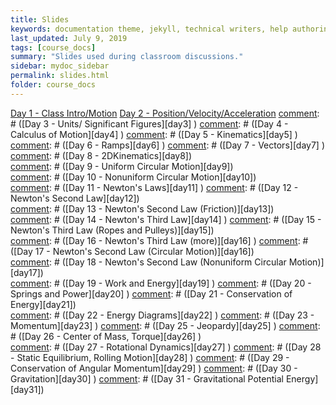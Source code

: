```yaml
---
title: Slides
keywords: documentation theme, jekyll, technical writers, help authoring tools, hat replacements
last_updated: July 9, 2019
tags: [course_docs]
summary: "Slides used during classroom discussions."
sidebar: mydoc_sidebar
permalink: slides.html
folder: course_docs
---
```



[Day 1 - Class Intro/Motion][day1]
[Day 2 - Position/Velocity/Acceleration][day2]
[comment]: # ([Day 3 - Units/ Significant Figures][day3]  )
[comment]: # ([Day 4 - Calculus of Motion][day4]  )
[comment]: # ([Day 5 - Kinematics][day5]  )
[comment]: # ([Day 6 - Ramps][day6]  )
[comment]: # ([Day 7 - Vectors][day7] ) 
[comment]: # ([Day 8 - 2DKinematics][day8])  
[comment]: # ([Day 9 - Uniform Circular Motion][day9])  
[comment]: # ([Day 10 - Nonuniform Circular Motion][day10])  
[comment]: # ([Day 11 - Newton's Laws][day11]  )
[comment]: # ([Day 12 - Newton's Second Law][day12])  
[comment]: # ([Day 13 - Newton's Second Law (Friction)][day13])  
[comment]: # ([Day 14 - Newton's Third Law][day14]  )
[comment]: # ([Day 15 - Newton's Third Law (Ropes and Pulleys)][day15])  
[comment]: # ([Day 16 - Newton's Third Law (more)][day16]  )
[comment]: # ([Day 17 - Newton's Second Law (Circular Motion)][day16])  
[comment]: # ([Day 18 - Newton's Second Law (Nonuniform Circular Motion)][day17])  
[comment]: # ([Day 19 - Work and Energy][day19]    )
[comment]: # ([Day 20 - Springs and Power][day20]   ) 
[comment]: # ([Day 21 - Conservation of Energy][day21])    
[comment]: # ([Day 22 - Energy Diagrams][day22]    )
[comment]: # ([Day 23 - Momentum][day23]    )
[comment]: # ([Day 25 - Jeopardy][day25]    )
[comment]: # ([Day 26 - Center of Mass, Torque][day26] )   
[comment]: # ([Day 27 - Rotational Dynamics][day27]    )
[comment]: # ([Day 28 - Static Equilibrium, Rolling Motion][day28]    )
[comment]: # ([Day 29 - Conservation of Angular Momentum][day29]    )
[comment]: # ([Day 30 - Gravitation][day30]    )
[comment]: # ([Day 31 - Gravitational Potential Energy][day31])    

[day1]: ../course_docs/slides/D1-IntroToPH121.pdf
[day2]: ../course_docs/slides/D2-Position_Velocity_Acceleration_MDs.pdf
[comment]: # ([day3]: ../course_docs/slides/Day3-Units-SigFigs.pdf)
[comment]: # ([day4]: ../course_docs/slides/D4-Calc_of_Motion.pdf)
[comment]: # ([day5]: ../course_docs/slides/D5-Kinematics.pdf)
[comment]: # ([day6]: ../course_docs/slides/D6-Ramps.pdf)
[comment]: # ([day7]: ../course_docs/slides/D7-Vectors.pdf)
[comment]: # ([day8]: ../course_docs/slides/D8-2DKinematics.pdf)
[comment]: # ([day9]: ../course_docs/slides/D9-Uniform_Circular_Motion.pdf)
[comment]: # ([day10]: ../course_docs/slides/D10-Nonuniform_Circular_Motion.pdf)
[comment]: # ([day11]: ../course_docs/slides/D11-Newtons_Laws.pdf)
[comment]: # ([day12]: ../course_docs/slides/D12-Newtons_Second_Law.pdf)
[comment]: # ([day13]: ../course_docs/slides/D13-N2_with_Friction.pdf)
[comment]: # ([day14]: ../course_docs/slides/D14-Newtons_Third.pdf)
[comment]: # ([day15]: ../course_docs/slides/D15-Newtons_Third_Ropes_Pulleys.pdf)
[comment]: # ([day16]: ../course_docs/slides/D16-More_Newtons_Third.pdf)
[comment]: # ([day17]: ../course_docs/slides/D17-Newt_2_Circular.pdf)
[comment]: # ([day18]: ../course_docs/slides/D18-N2_NonUniform_Circular.pdf)
[comment]: # ([day19]: ../course_docs/slides/D19-Work_Energy.pdf)
[comment]: # ([day20]: ../course_docs/slides/D20-Spring_Power.pdf)
[comment]: # ([day21]: ../course_docs/slides/D21-Cons_of_Energy.pdf)
[comment]: # ([day22]: ../course_docs/slides/D22-Energy_Diagrams.pdf)
[comment]: # ([day23]: ../course_docs/slides/D23-Momentum.pdf)
[comment]: # ([day25]: ../course_docs/slides/D25-Jeopardy.pdf)
[comment]: # ([day26]: ../course_docs/slides/D26-Torque-COM.pdf)
[comment]: # ([day27]: ../course_docs/slides/D27-Torque_Dynamics.pdf)
[comment]: # ([day28]: ../course_docs/slides/D28-Equilibrium-Rolling.pdf)
[comment]: # ([day29]: ../course_docs/slides/D29-Ang_Mom.pdf)
[comment]: # ([day30]: ../course_docs/slides/D30-Gravity.pdf)
[comment]: # ([day31]: ../course_docs/slides/D31-Grav_Pot_Energy.pdf)




